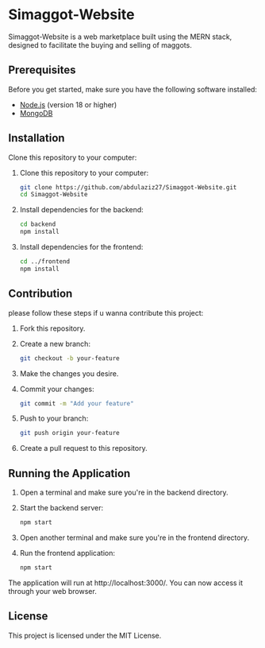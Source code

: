 # Simaggot-Website

Simaggot-Website is a web marketplace built using the MERN stack, designed to facilitate the buying and selling of maggots.

## Prerequisites

Before you get started, make sure you have the following software installed:

- [Node.js](https://nodejs.org/) (version 18 or higher)
- [MongoDB](https://www.mongodb.com/)

## Installation
Clone this repository to your computer:

1. Clone this repository to your computer:
   ```bash
   git clone https://github.com/abdulaziz27/Simaggot-Website.git
   cd Simaggot-Website
   ```

2. Install dependencies for the backend:
   ```bash
   cd backend
   npm install
   ```

3. Install dependencies for the frontend:
   ```bash
   cd ../frontend
   npm install
   ```
   
## Contribution
please follow these steps if u wanna contribute this project:

1. Fork this repository.
2. Create a new branch:

   ```bash
   git checkout -b your-feature
   ```

3. Make the changes you desire.
4. Commit your changes:
   ```bash
   git commit -m "Add your feature"
   ```

5. Push to your branch:
   ```bash
   git push origin your-feature
   ```

6. Create a pull request to this repository.

## Running the Application

1. Open a terminal and make sure you're in the backend directory.
2. Start the backend server:
   ```bash
   npm start
   ```

3. Open another terminal and make sure you're in the frontend directory.
4. Run the frontend application:
   ```bash
   npm start
   ```

The application will run at http://localhost:3000/. You can now access it through your web browser.

## License
This project is licensed under the MIT License. 



   
